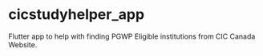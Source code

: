 # cicstudyhelper_app
 Flutter app to help with finding PGWP Eligible institutions from CIC Canada Website.
